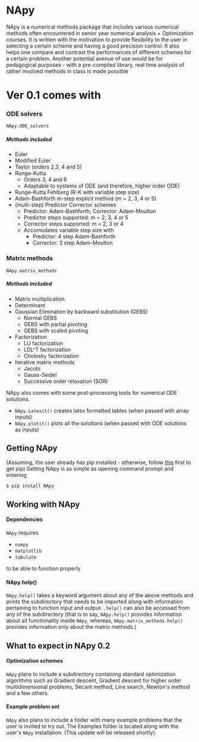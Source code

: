 # NApy

NApy is a numerical methods package that includes various numerical methods often encountered in senior year numerical analysis + Optimization courses. It is written with the motivation to provide flexibility to the user in selecting a certain scheme and having a good precision control. It also helps one compare and contrast the performances of different schemes for a certain problem. Another potential avenue of use would be for pedagogical purposes - with a pre-compiled library, real time analysis of rather involved methods in class is made possible

# Ver 0.1 comes with
### ODE solvers
    NApy.ODE_solvers
 ##### Methods included
  - Euler 
  - Modified Euler
  - Taylor (orders 2,3, 4 and 5)
  - Runge-Kutta
    - Orders 3, 4 and 6
    - Adaptable to systems of ODE (and therefore, higher order ODE)
  - Runge-Kutta Fehlberg (R-K with variable step size)
  - Adam-Bashforth m-step explicit method (m = 2, 3, 4 or 5)
  - (multi-step) Predictor Corrector schemes 
    - Predictor: Adam-Bashforth; Corrector: Adam-Moulton
    - Predictor steps supported: m = 2, 3, 4 or 5
    - Corrector steps supported: m = 2, 3 or 4
    - Accomodates variable step size with 
         - Predictor: 4 step Adam-Bashforth 
         - Corrector: 3 step Adam-Moulton 

### Matrix methods
    NApy.matrix_methods
 ##### Methods included
  - Matrix multiplication
  - Determinant
  - Gaussian Elimination by backward substitution (GEBS)
     - Normal GEBS
     - GEBS with partial pivoting 
     - GEBS with scaled pivoting 
  - Factorization
    - LU factorization
    - LDL^T  factorization
    - Cholesky factorization 
 - Iterative matrix methods
    - Jacobi
    - Gauss-Seidel
    - Successive order relaxation (SOR)

NApy also comes with some post-processing tools for numerical ODE solutions.
  - `NApy.Latexit()` creates latex formatted tables (when passed with array inputs)
  - `NApy.plotit()` plots all the solutions (when passed with ODE solutions as inputs)    

## Getting NApy
(Assuming, the user already has pip installed - otherwise, follow [this][dsf] first to get pip) 
Getting NApy is as simple as opening command prompt and entering 
```
$ pip install NApy
```

## Working with NApy
#### Dependencies 
`NApy` requires 
 - ``numpy``
 - ``matplotlib``
 - ``tabulate``
 
 to be able to function properly 

#### NApy.help()
``NApy.help()`` takes a keyword argument about any of the above methods and prints the subdirectory that needs to be imported along with information pertaining to function input and output. `.help()` can also be accessed from any of the subdirectory (that is to say, `NApy.help()` provides information about all functionality inside `NApy`, whereas, `NApy.matrix_methods.help()` provides information only about the matrix methods.)

## What to expect in NApy 0.2
#### Optimization schemes
`NApy` plans to include a subdirectory containing standard optimization algorithms such as Gradient descent, Gradient descent for higher order multidimensional problems, Secant method, Line search, Newton's method and a few others. 

#### Example problem set
`NApy` also plans to include a folder with many example problems that the user is invited to try out. The Examples folder is located along with the user's `NApy` installation. (This update will be released shortly).


[dsf]: <https://pip.pypa.io/en/stable/installing/>